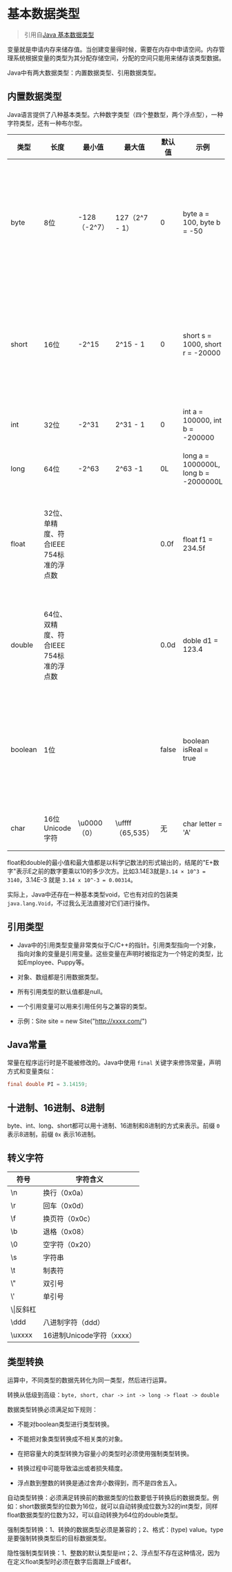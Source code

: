 # 基本数据类型

> 引用自[Java 基本数据类型](http://www.runoob.com/java/java-basic-datatypes.html)

变量就是申请内存来储存值。当创建变量得时候，需要在内存中申请空间。内存管理系统根据变量的类型为其分配存储空间，分配的空间只能用来储存该类型数据。

Java中有两大数据类型：内置数据类型、引用数据类型。

## 内置数据类型

Java语言提供了八种基本类型。六种数字类型（四个整数型，两个浮点型），一种字符类型，还有一种布尔型。

|类型|长度|最小值|最大值|默认值|示例|备注|
|---|---|---|---|---|---|---|
|byte|8位|-128（-2^7）|127（2^7 - 1）|0|byte a = 100, byte b = -50|byte 类型用在大型数组中节约空间，主要代替整数，因为 byte 变量占用的空间只有 int 类型的四分之一|
|short|16位|-2^15|2^15 - 1|0|short s = 1000, short r = -20000|Short 数据类型也可以像 byte 那样节省空间，一个short变量是int型变量所占空间的二分之一|
|int|32位|-2^31|2^31 - 1|0|int a = 100000, int b = -200000|一般地整型变量默认为 int 类型|
|long|64位|-2^63|2^63 -1|0L|long a = 1000000L, long b = -2000000L|主要使用在需要比较大整数的系统上|
|float|32位、单精度、符合IEEE 754标准的浮点数|||0.0f|float f1 = 234.5f|float 在储存大型浮点数组的时候可节省内存空间，浮点数不能用来表示精确的值，如货币|
|double|64位、双精度、符合IEEE 754标准的浮点数|||0.0d|doble d1 = 123.4|浮点数的默认类型为double类型，double类型同样不能表示精确的值，如货币|
|boolean|1位|||false|boolean isReal = true|boolean类型只有两个取值：true 和 false；该类型只作为一种标志来记录 true/false 情况|
|char|16位Unicode字符|\u0000（0）|\uffff（65,535）|无|char letter = 'A'|char 数据类型可以储存任何字符|

float和double的最小值和最大值都是以科学记数法的形式输出的，结尾的"E+数字"表示E之前的数字要乘以10的多少次方。比如3.14E3就是`3.14 × 10^3 = 3140`，3.14E-3 就是 `3.14 x 10^-3 = 0.00314`。

实际上，Java中还存在一种基本类型void，它也有对应的包装类 `java.lang.Void`，不过我么无法直接对它们进行操作。

## 引用类型

- Java中的引用类型变量非常类似于C/C++的指针。引用类型指向一个对象，指向对象的变量是引用变量。这些变量在声明时被指定为一个特定的类型，比如Employee、Puppy等。

- 对象、数组都是引用数据类型。

- 所有引用类型的默认值都是null。

- 一个引用变量可以用来引用任何与之兼容的类型。

- 示例：Site site = new Site("http://xxxx.com/")

## Java常量

常量在程序运行时是不能被修改的。Java中使用 `final` 关键字来修饰常量，声明方式和变量类似：

```Java
final double PI = 3.14159;
```

## 十进制、16进制、8进制

byte、int、long、short都可以用十进制、16进制和8进制的方式来表示。前缀 `0` 表示8进制，前缀 `0x` 表示16进制。

## 转义字符

|符号|字符含义|
|---|---|
|\n|换行（0x0a）|
|\r|回车（0x0d）|
|\f|换页符（0x0c）|
|\b|退格（0x08）|
|\0|空字符（0x20）|
|\s|字符串|
|\t|制表符|
|\\"|双引号|
|\\'|单引号|
|\\\\|反斜杠|
|\ddd|八进制字符（ddd）|
|\uxxxx|16进制Unicode字符（xxxx）|

## 类型转换

运算中，不同类型的数据先转化为同一类型，然后进行运算。

转换从低级到高级：`byte, short, char -> int -> long -> float -> double`

数据类型转换必须满足如下规则：

- 不能对boolean类型进行类型转换。

- 不能把对象类型转换成不相关类的对象。

- 在把容量大的类型转换为容量小的类型时必须使用强制类型转换。

- 转换过程中可能导致溢出或者损失精度。

- 浮点数到整数的转换是通过舍弃小数得到，而不是四舍五入。

自动类型转换：必须满足转换前的数据类型的位数要低于转换后的数据类型。例如：short数据类型的位数为16位，就可以自动转换成位数为32的int类型，同样float数据类型的位数为32，可以自动转换为64位的double类型。

强制类型转换：1、转换的数据类型必须是兼容的；2、格式：(type) value。type是要强制转换类型后的目标数据类型。

隐性强制类型转换：1、整数的默认类型是int；2、浮点型不存在这种情况，因为在定义float类型时必须在数字后面跟上F或者f。